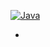 [![Java](https://img.shields.io/badge/Java-E43222??style=for-the-badge&logo=java&logoColor=FFFFFF)](https://java.com/)

-